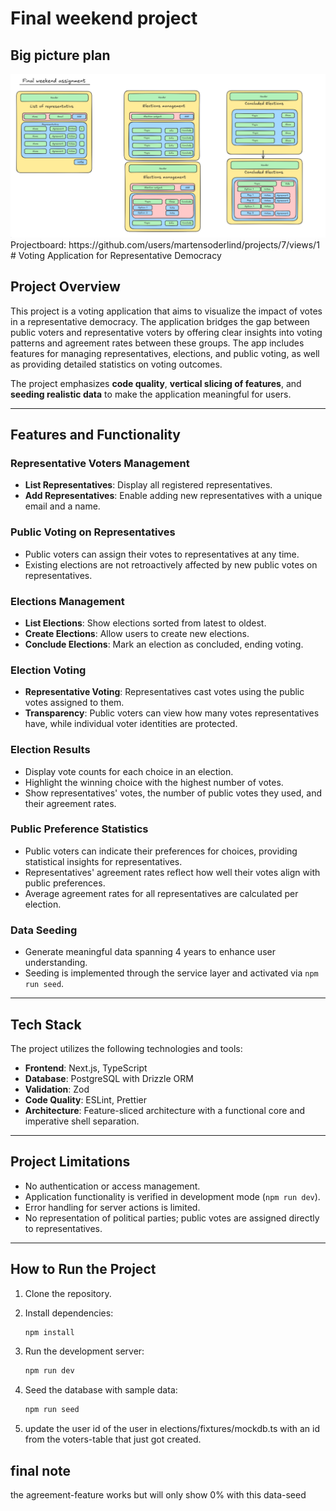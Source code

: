 # Final weekend project

## Big picture plan

<img src="./big-picture-plan.png" alt="hero image">
Projectboard: https://github.com/users/martensoderlind/projects/7/views/1
# Voting Application for Representative Democracy

## Project Overview

This project is a voting application that aims to visualize the impact of votes in a representative democracy. The application bridges the gap between public voters and representative voters by offering clear insights into voting patterns and agreement rates between these groups. The app includes features for managing representatives, elections, and public voting, as well as providing detailed statistics on voting outcomes.

The project emphasizes **code quality**, **vertical slicing of features**, and **seeding realistic data** to make the application meaningful for users.

---

## Features and Functionality

### Representative Voters Management

- **List Representatives**: Display all registered representatives.
- **Add Representatives**: Enable adding new representatives with a unique email and a name.

### Public Voting on Representatives

- Public voters can assign their votes to representatives at any time.
- Existing elections are not retroactively affected by new public votes on representatives.

### Elections Management

- **List Elections**: Show elections sorted from latest to oldest.
- **Create Elections**: Allow users to create new elections.
- **Conclude Elections**: Mark an election as concluded, ending voting.

### Election Voting

- **Representative Voting**: Representatives cast votes using the public votes assigned to them.
- **Transparency**: Public voters can view how many votes representatives have, while individual voter identities are protected.

### Election Results

- Display vote counts for each choice in an election.
- Highlight the winning choice with the highest number of votes.
- Show representatives' votes, the number of public votes they used, and their agreement rates.

### Public Preference Statistics

- Public voters can indicate their preferences for choices, providing statistical insights for representatives.
- Representatives' agreement rates reflect how well their votes align with public preferences.
- Average agreement rates for all representatives are calculated per election.

### Data Seeding

- Generate meaningful data spanning 4 years to enhance user understanding.
- Seeding is implemented through the service layer and activated via `npm run seed`.

---

## Tech Stack

The project utilizes the following technologies and tools:

- **Frontend**: Next.js, TypeScript
- **Database**: PostgreSQL with Drizzle ORM
- **Validation**: Zod
- **Code Quality**: ESLint, Prettier
- **Architecture**: Feature-sliced architecture with a functional core and imperative shell separation.

---

## Project Limitations

- No authentication or access management.
- Application functionality is verified in development mode (`npm run dev`).
- Error handling for server actions is limited.
- No representation of political parties; public votes are assigned directly to representatives.

---

## How to Run the Project

1. Clone the repository.
2. Install dependencies:
   ```bash
   npm install
   ```
3. Run the development server:

   ```bash
   npm run dev
   ```

4. Seed the database with sample data:

   ```bash
   npm run seed
   ```

5. update the user id of the user in elections/fixtures/mockdb.ts with an id from the voters-table that just got created.

## final note

the agreement-feature works but will only show 0% with this data-seed
